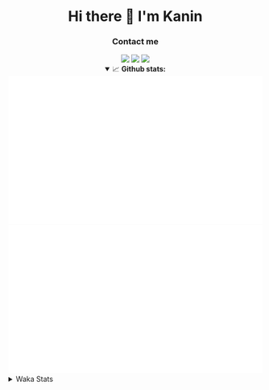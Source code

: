 <div align="center">
 <h1>Hi there 👋 I'm Kanin</h1>
 <h3>Contact me</h3>
 <a href="mailto:im@kanin.dev"><img src="https://img.shields.io/badge/gmail-%23D14836.svg?&style=for-the-badge&logo=gmail&logoColor=white"/></a>
 <a href="https://twitter.com/KaninTwt"><img src="https://img.shields.io/badge/twitter-%231DA1F2.svg?&style=for-the-badge&logo=twitter&logoColor=white"/></a>
 <a href="https://www.linkedin.com/in/KaninDev"><img src="https://img.shields.io/badge/linkedin-%230077B5.svg?&style=for-the-badge&logo=linkedin&logoColor=white"/></a>
<details open>
  <summary>📈 <b>Github stats:</b></summary>
  <img src="https://github.com/Kanin/Kanin/blob/master/scripts/GitHubStats/generated/overview.svg"/>
  <img src="https://github.com/Kanin/Kanin/blob/master/scripts/GitHubStats/generated/languages.svg"/>
</details>
</div>

<details>
 <summary>Waka Stats</summary>

<!--START_SECTION:waka-->
![Code Time](http://img.shields.io/badge/Code%20Time-2%2C375%20hrs%2039%20mins-blue)

![Profile Views](http://img.shields.io/badge/Profile%20Views-3-blue)

![Lines of code](https://img.shields.io/badge/From%20Hello%20World%20I%27ve%20Written-590.1%20thousand%20lines%20of%20code-blue)

**🐱 My GitHub Data** 

> 📦 110.6 kB Used in GitHub's Storage 
 > 
> 🏆 112 Contributions in the Year 2024
 > 
> 🚫 Not Opted to Hire
 > 
> 📜 25 Public Repositories 
 > 
> 🔑 14 Private Repositories 
 > 
**I'm an Early 🐤** 

```text
🌞 Morning                2548 commits        ███████░░░░░░░░░░░░░░░░░░   26.86 % 
🌆 Daytime                2849 commits        ████████░░░░░░░░░░░░░░░░░   30.04 % 
🌃 Evening                2727 commits        ███████░░░░░░░░░░░░░░░░░░   28.75 % 
🌙 Night                  1361 commits        ████░░░░░░░░░░░░░░░░░░░░░   14.35 % 
```
📅 **I'm Most Productive on Monday** 

```text
Monday                   1849 commits        █████░░░░░░░░░░░░░░░░░░░░   19.49 % 
Tuesday                  1335 commits        ████░░░░░░░░░░░░░░░░░░░░░   14.07 % 
Wednesday                946 commits         ██░░░░░░░░░░░░░░░░░░░░░░░   09.97 % 
Thursday                 1451 commits        ████░░░░░░░░░░░░░░░░░░░░░   15.30 % 
Friday                   1580 commits        ████░░░░░░░░░░░░░░░░░░░░░   16.66 % 
Saturday                 922 commits         ██░░░░░░░░░░░░░░░░░░░░░░░   09.72 % 
Sunday                   1402 commits        ████░░░░░░░░░░░░░░░░░░░░░   14.78 % 
```


📊 **This Week I Spent My Time On** 

```text
🕑︎ Time Zone: America/New_York

💬 Programming Languages: 
Python                   8 hrs 10 mins       █████████████░░░░░░░░░░░░   50.99 % 
HTML                     7 hrs 6 mins        ███████████░░░░░░░░░░░░░░   44.30 % 
JavaScript               20 mins             █░░░░░░░░░░░░░░░░░░░░░░░░   02.15 % 
CSS                      9 mins              ░░░░░░░░░░░░░░░░░░░░░░░░░   00.95 % 
virtualenv               8 mins              ░░░░░░░░░░░░░░░░░░░░░░░░░   00.87 % 

🔥 Editors: 
PyCharm                  16 hrs 2 mins       █████████████████████████   100.00 % 

🐱‍💻 Projects: 
APIServer                14 hrs 23 mins      ██████████████████████░░░   89.70 % 
OhioBot                  1 hr 26 mins        ██░░░░░░░░░░░░░░░░░░░░░░░   09.03 % 
Unknown Project          12 mins             ░░░░░░░░░░░░░░░░░░░░░░░░░   01.27 % 

💻 Operating System: 
Windows                  16 hrs 2 mins       █████████████████████████   100.00 % 
```

**I Mostly Code in Python** 

```text
Python                   31 repos            █████████████████░░░░░░░░   68.89 % 
Java                     4 repos             ██░░░░░░░░░░░░░░░░░░░░░░░   08.89 % 
HTML                     3 repos             ██░░░░░░░░░░░░░░░░░░░░░░░   06.67 % 
TypeScript               2 repos             █░░░░░░░░░░░░░░░░░░░░░░░░   04.44 % 
Kotlin                   1 repo              █░░░░░░░░░░░░░░░░░░░░░░░░   02.22 % 
```



**Timeline**

![Lines of Code chart](https://raw.githubusercontent.com/Kanin/Kanin/master/assets/bar_graph.png)


 Last Updated on 19/06/2024 17:33:54 UTC
<!--END_SECTION:waka-->
</details>

